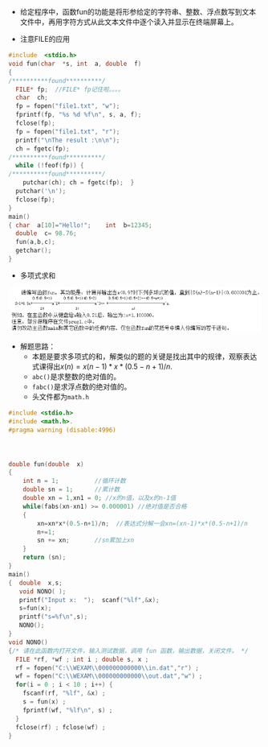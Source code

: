 - 给定程序中，函数fun的功能是将形参给定的字符串、整数、浮点数写到文本文件中，再用字符方式从此文本文件中逐个读入并显示在终端屏幕上。

- 注意FILE的应用

```c
#include  <stdio.h>
void fun(char  *s, int  a, double  f)
{
/**********found**********/
  FILE* fp;  //FILE* fp记住啦。。。。
  char  ch;
  fp = fopen("file1.txt", "w");
  fprintf(fp, "%s %d %f\n", s, a, f);
  fclose(fp);
  fp = fopen("file1.txt", "r");
  printf("\nThe result :\n\n");
  ch = fgetc(fp);
/**********found**********/
  while (!feof(fp)) {
/**********found**********/
    putchar(ch); ch = fgetc(fp);  }
  putchar('\n');
  fclose(fp);
}
main()
{ char  a[10]="Hello!";    int  b=12345;
  double  c= 98.76;
  fun(a,b,c);
  getchar();
}

```

- 多项式求和

![](../Image/二级错题笔记14_1.png)

- 解题思路：
  - 本题是要求多项式的和，解类似的题的关键是找出其中的规律，观察表达式课得出$x(n)=x(n-1)*x*(0.5-n+1)/n$.
  - `abc()`是求整数的绝对值的。
  - `fabc()`是求浮点数的绝对值的。
  - 头文件都为`math.h`

```c
#include <stdio.h>
#include <math.h>.
#pragma warning (disable:4996)



double fun(double  x)
{
	int n = 1;          //循环计数
	double sn = 1;		//累计数
	double xn = 1,xn1 = 0; //x的n值，以及x的n-1值
	while(fabs(xn-xn1) >= 0.000001) //绝对值是否合格
	{
		xn=xn*x*(0.5-n+1)/n;  //表达式分解一会xn=(xn-1)*x*(0.5-n+1)/n
		n+=1;
		sn += xn;		//sn累加上xn
	}
	return (sn);
}
main()
{  double  x,s;
   void NONO( );
   printf("Input x:  ");  scanf("%lf",&x);
   s=fun(x);
   printf("s=%f\n",s);
   NONO();
}
void NONO()
{/* 请在此函数内打开文件，输入测试数据，调用 fun 函数，输出数据，关闭文件。 */
  FILE *rf, *wf ; int i ; double s, x ;
  rf = fopen("C:\\WEXAM\\000000000000\\in.dat","r") ;
  wf = fopen("C:\\WEXAM\\000000000000\\out.dat","w") ;
  for(i = 0 ; i < 10 ; i++) {
    fscanf(rf, "%lf", &x) ;
    s = fun(x) ;
    fprintf(wf, "%lf\n", s) ;
  }
  fclose(rf) ; fclose(wf) ;
}
```

